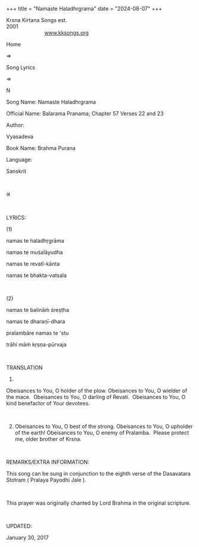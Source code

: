 +++ 
title = "Namaste Haladhrgrama"
date = "2024-08-07"
+++

Krsna Kirtana Songs est.
2001                                                                                                                                    
            
www.kksongs.org








Home
 
⇒
 
Song Lyrics
 
⇒
 
N


Song
Name: Namaste Haladhrgrama


Official
Name: Balarama Pranama; Chapter 57 Verses 22 and 23


Author:

Vyasadeva


Book
Name: 
Brahma
Purana


Language:

Sanskrit


 








अ








 


LYRICS:


(1)


namas
te haladhṛgrāma

namas te muśalāyudha

namas te revatī-kānta

namas te bhakta-vatsala


 


(2)


namas
te balināḿ śreṣṭha

namas te dharaṇī-dhara


pralambāre
namas te 'stu

trāhi māḿ kṛṣṇa-pūrvaja


 


TRANSLATION


1)
Obeisances to You, O holder of the plow. Obeisances to You, O wielder of the
mace.  Obeisances to You, O darling of Revati.  Obeisances to You, O
kind benefactor of Your devotees.


 


2) Obeisances
to You, O best of the strong. Obeisances to You, O upholder of the earth! Obeisances
to You, O enemy of Pralamba.  Please protect me, older brother of Krsna.


 


REMARKS/EXTRA
INFORMATION:


This song
can be sung in conjunction to the eighth verse of the Dasavatara Stotram (
Pralaya Payodhi Jale
).


 


This
prayer was originally chanted by Lord Brahma in the original scripture.


 


UPDATED:

January 30,
2017